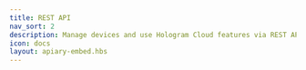 ```yaml
---
title: REST API
nav_sort: 2
description: Manage devices and use Hologram Cloud features via REST API
icon: docs
layout: apiary-embed.hbs
---
```



